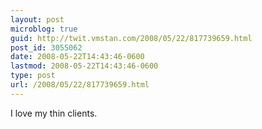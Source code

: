 ```yaml
---
layout: post
microblog: true
guid: http://twit.vmstan.com/2008/05/22/817739659.html
post_id: 3055062
date: 2008-05-22T14:43:46-0600
lastmod: 2008-05-22T14:43:46-0600
type: post
url: /2008/05/22/817739659.html
---
```

I love my thin clients.
